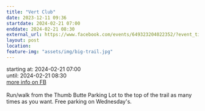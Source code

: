 ```yaml
---
title: "Vert Club"
date: 2023-12-11 09:36
startdate: 2024-02-21 07:00
enddate: 2024-02-21 08:30
external_url: https://www.facebook.com/events/649323204022352/?event_time_id=649324574022215
layout: post
location: 
feature-img: "assets/img/big-trail.jpg"
---
```


starting at: 2024-02-21 07:00<br>until: 2024-02-21 08:30<br><a href="https://www.facebook.com/events/649323204022352/?event_time_id=649324574022215">more info on FB</a><br><br>Run/walk from the Thumb Butte Parking Lot to the top of the trail as many times as you want.  Free parking on Wednesday's.<br>
  <br>
  
